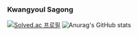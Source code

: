 ### Kwangyoul Sagong
[![Solved.ac
프로필](http://mazassumnida.wtf/api/generate_badge?boj=tkrhdrhkdduf)](https://solved.ac/tkrhdrhkdduf)
![Anurag's GitHub stats](https://github-readme-stats.vercel.app/api?username=Tkrhdrhkdduf&show_icons=true&theme=radical)
